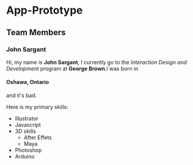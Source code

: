 # App-Prototype

## Team Members

### John Sargant

Hi, my name is **John Sargant**, I currently go to the _Interaction Design and Development_ program at <strong>George Brown</strong>.I was born in <h4>Oshawa, Ontario</h4> and it's bad.

Here is my primary skills:
* Illustrator
* Javascript
* 3D skills
    * After Effets
    * Maya
* Photoshop
* Arduino

